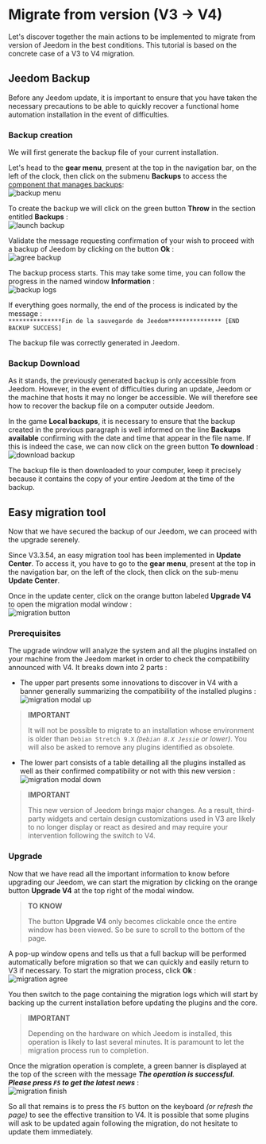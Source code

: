 # Migrate from version (V3 → V4)

Let's discover together the main actions to be implemented to migrate from version of Jeedom in the best conditions. This tutorial is based on the concrete case of a V3 to V4 migration.

## Jeedom Backup

Before any Jeedom update, it is important to ensure that you have taken the necessary precautions to be able to quickly recover a functional home automation installation in the event of difficulties.

### Backup creation

We will first generate the backup file of your current installation.

Let's head to the **gear menu**, present at the top in the navigation bar, on the left of the clock, then click on the submenu **Backups** to access the [component that manages backups](https://doc.jeedom.com/en_US/core/3.3/backup):    
![backup menu](images/migrate-version01.png)

To create the backup we will click on the green button **Throw** in the section entitled **Backups** :    
![launch backup](images/migrate-version02.png)

Validate the message requesting confirmation of your wish to proceed with a backup of Jeedom by clicking on the button **Ok** :    
![agree backup](images/migrate-version03.png)

The backup process starts. This may take some time, you can follow the progress in the named window **Information** :    
![backup logs](images/migrate-version04.png)

If everything goes normally, the end of the process is indicated by the message :      
``***************Fin de la sauvegarde de Jeedom*************** [END BACKUP SUCCESS]``

The backup file was correctly generated in Jeedom.

### Backup Download

As it stands, the previously generated backup is only accessible from Jeedom. However, in the event of difficulties during an update, Jeedom or the machine that hosts it may no longer be accessible. We will therefore see how to recover the backup file on a computer outside Jeedom.

In the game **Local backups**, it is necessary to ensure that the backup created in the previous paragraph is well informed on the line **Backups available** confirming with the date and time that appear in the file name. If this is indeed the case, we can now click on the green button **To download** :    
![download backup](images/migrate-version05.png)

The backup file is then downloaded to your computer, keep it precisely because it contains the copy of your entire Jeedom at the time of the backup.

## Easy migration tool

Now that we have secured the backup of our Jeedom, we can proceed with the upgrade serenely.

Since V3.3.54, an easy migration tool has been implemented in **Update Center**. To access it, you have to go to the **gear menu**, present at the top in the navigation bar, on the left of the clock, then click on the sub-menu **Update Center**.

Once in the update center, click on the orange button labeled **Upgrade V4** to open the migration modal window :    
![migration button](images/migrate-version06.png)

### Prerequisites

The upgrade window will analyze the system and all the plugins installed on your machine from the Jeedom market in order to check the compatibility announced with V4. It breaks down into 2 parts :

- The upper part presents some innovations to discover in V4 with a banner generally summarizing the compatibility of the installed plugins :    
![migration modal up](images/migrate-version07.png)

>**IMPORTANT**
>
>It will not be possible to migrate to an installation whose environment is older than ``Debian Stretch 9.X`` *(``Debian 8.X Jessie`` or lower)*. You will also be asked to remove any plugins identified as obsolete.

- The lower part consists of a table detailing all the plugins installed as well as their confirmed compatibility or not with this new version :    
![migration modal down](images/migrate-version08.png)

> **IMPORTANT**    
>
>This new version of Jeedom brings major changes. As a result, third-party widgets and certain design customizations used in V3 are likely to no longer display or react as desired and may require your intervention following the switch to V4.

### Upgrade

Now that we have read all the important information to know before upgrading our Jeedom, we can start the migration by clicking on the orange button **Upgrade V4** at the top right of the modal window.

> **TO KNOW**   
>
>The button **Upgrade V4** only becomes clickable once the entire window has been viewed. So be sure to scroll to the bottom of the page.

A pop-up window opens and tells us that a full backup will be performed automatically before migration so that we can quickly and easily return to V3 if necessary.
To start the migration process, click **Ok** :    
![migration agree](images/migrate-version09.png)

You then switch to the page containing the migration logs which will start by backing up the current installation before updating the plugins and the core.

> **IMPORTANT**    
>
>Depending on the hardware on which Jeedom is installed, this operation is likely to last several minutes. It is paramount to let the migration process run to completion.

Once the migration operation is complete, a green banner is displayed at the top of the screen with the message ***The operation is successful. Please press `F5` to get the latest news*** :    
![migration finish](images/migrate-version10.png)

So all that remains is to press the `F5` button on the keyboard *(or refresh the page)* to see the effective transition to V4. It is possible that some plugins will ask to be updated again following the migration, do not hesitate to update them immediately.
